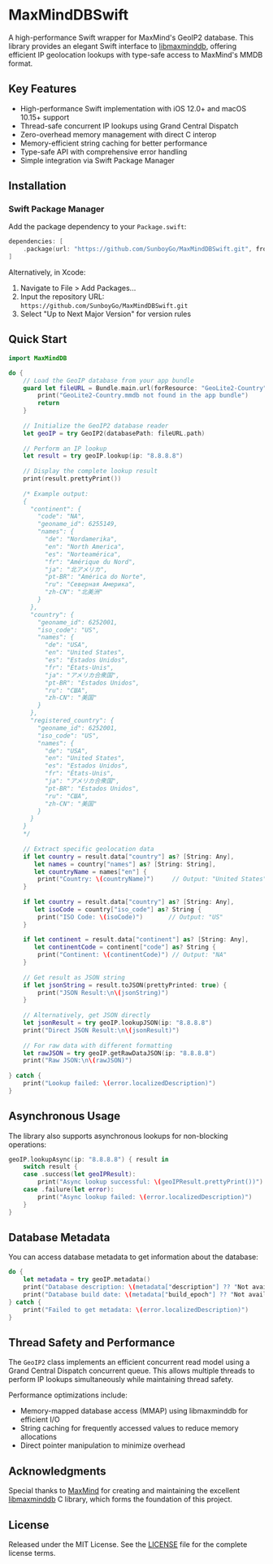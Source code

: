 # MaxMindDBSwift

A high-performance Swift wrapper for MaxMind's GeoIP2 database. This library provides an elegant Swift interface to [libmaxminddb](https://github.com/maxmind/libmaxminddb), offering efficient IP geolocation lookups with type-safe access to MaxMind's MMDB format.

## Key Features

- High-performance Swift implementation with iOS 12.0+ and macOS 10.15+ support
- Thread-safe concurrent IP lookups using Grand Central Dispatch
- Zero-overhead memory management with direct C interop
- Memory-efficient string caching for better performance
- Type-safe API with comprehensive error handling
- Simple integration via Swift Package Manager

## Installation

### Swift Package Manager

Add the package dependency to your `Package.swift`:

```swift
dependencies: [
    .package(url: "https://github.com/SunboyGo/MaxMindDBSwift.git", from: "1.1.2")
]
```

Alternatively, in Xcode:
1. Navigate to File > Add Packages...
2. Input the repository URL: `https://github.com/SunboyGo/MaxMindDBSwift.git`
3. Select "Up to Next Major Version" for version rules

## Quick Start

```swift
import MaxMindDB

do {
    // Load the GeoIP database from your app bundle
    guard let fileURL = Bundle.main.url(forResource: "GeoLite2-Country", withExtension: "mmdb") else {
        print("GeoLite2-Country.mmdb not found in the app bundle")
        return
    }
    
    // Initialize the GeoIP2 database reader
    let geoIP = try GeoIP2(databasePath: fileURL.path)
    
    // Perform an IP lookup
    let result = try geoIP.lookup(ip: "8.8.8.8")
    
    // Display the complete lookup result
    print(result.prettyPrint())
    
    /* Example output:
    {
      "continent": {
        "code": "NA",
        "geoname_id": 6255149,
        "names": {
          "de": "Nordamerika",
          "en": "North America",
          "es": "Norteamérica",
          "fr": "Amérique du Nord",
          "ja": "北アメリカ",
          "pt-BR": "América do Norte",
          "ru": "Северная Америка",
          "zh-CN": "北美洲"
        }
      },
      "country": {
        "geoname_id": 6252001,
        "iso_code": "US",
        "names": {
          "de": "USA",
          "en": "United States",
          "es": "Estados Unidos",
          "fr": "États-Unis",
          "ja": "アメリカ合衆国",
          "pt-BR": "Estados Unidos",
          "ru": "США",
          "zh-CN": "美国"
        }
      },
      "registered_country": {
        "geoname_id": 6252001,
        "iso_code": "US",
        "names": {
          "de": "USA",
          "en": "United States",
          "es": "Estados Unidos",
          "fr": "États-Unis",
          "ja": "アメリカ合衆国",
          "pt-BR": "Estados Unidos",
          "ru": "США",
          "zh-CN": "美国"
        }
      }
    }
    */
    
    // Extract specific geolocation data
    if let country = result.data["country"] as? [String: Any],
       let names = country["names"] as? [String: String],
       let countryName = names["en"] {
        print("Country: \(countryName)")     // Output: "United States"
    }
    
    if let country = result.data["country"] as? [String: Any],
       let isoCode = country["iso_code"] as? String {
        print("ISO Code: \(isoCode)")       // Output: "US"
    }
    
    if let continent = result.data["continent"] as? [String: Any],
       let continentCode = continent["code"] as? String {
        print("Continent: \(continentCode)") // Output: "NA"
    }
    
    // Get result as JSON string
    if let jsonString = result.toJSON(prettyPrinted: true) {
        print("JSON Result:\n\(jsonString)")
    }
    
    // Alternatively, get JSON directly
    let jsonResult = try geoIP.lookupJSON(ip: "8.8.8.8")
    print("Direct JSON Result:\n\(jsonResult)")
    
    // For raw data with different formatting
    let rawJSON = try geoIP.getRawDataJSON(ip: "8.8.8.8")
    print("Raw JSON:\n\(rawJSON)")
    
} catch {
    print("Lookup failed: \(error.localizedDescription)")
}
```

## Asynchronous Usage

The library also supports asynchronous lookups for non-blocking operations:

```swift
geoIP.lookupAsync(ip: "8.8.8.8") { result in
    switch result {
    case .success(let geoIPResult):
        print("Async lookup successful: \(geoIPResult.prettyPrint())")
    case .failure(let error):
        print("Async lookup failed: \(error.localizedDescription)")
    }
}
```

## Database Metadata

You can access database metadata to get information about the database:

```swift
do {
    let metadata = try geoIP.metadata()
    print("Database description: \(metadata["description"] ?? "Not available")")
    print("Database build date: \(metadata["build_epoch"] ?? "Not available")")
} catch {
    print("Failed to get metadata: \(error.localizedDescription)")
}
```

## Thread Safety and Performance

The `GeoIP2` class implements an efficient concurrent read model using a Grand Central Dispatch concurrent queue. This allows multiple threads to perform IP lookups simultaneously while maintaining thread safety. 

Performance optimizations include:
- Memory-mapped database access (MMAP) using libmaxminddb for efficient I/O
- String caching for frequently accessed values to reduce memory allocations
- Direct pointer manipulation to minimize overhead

## Acknowledgments

Special thanks to [MaxMind](https://www.maxmind.com/) for creating and maintaining the excellent [libmaxminddb](https://github.com/maxmind/libmaxminddb) C library, which forms the foundation of this project.

## License

Released under the MIT License. See the [LICENSE](LICENSE) file for the complete license terms.
